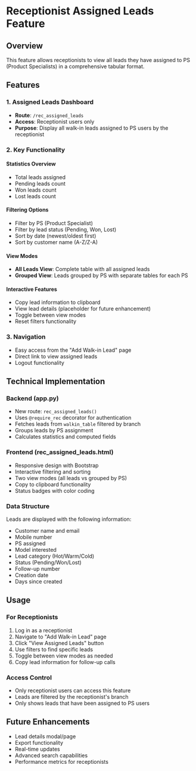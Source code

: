 # Receptionist Assigned Leads Feature

## Overview
This feature allows receptionists to view all leads they have assigned to PS (Product Specialists) in a comprehensive tabular format.

## Features

### 1. Assigned Leads Dashboard
- **Route**: `/rec_assigned_leads`
- **Access**: Receptionist users only
- **Purpose**: Display all walk-in leads assigned to PS users by the receptionist

### 2. Key Functionality

#### Statistics Overview
- Total leads assigned
- Pending leads count
- Won leads count
- Lost leads count

#### Filtering Options
- Filter by PS (Product Specialist)
- Filter by lead status (Pending, Won, Lost)
- Sort by date (newest/oldest first)
- Sort by customer name (A-Z/Z-A)

#### View Modes
- **All Leads View**: Complete table with all assigned leads
- **Grouped View**: Leads grouped by PS with separate tables for each PS

#### Interactive Features
- Copy lead information to clipboard
- View lead details (placeholder for future enhancement)
- Toggle between view modes
- Reset filters functionality

### 3. Navigation
- Easy access from the "Add Walk-in Lead" page
- Direct link to view assigned leads
- Logout functionality

## Technical Implementation

### Backend (app.py)
- New route: `rec_assigned_leads()`
- Uses `@require_rec` decorator for authentication
- Fetches leads from `walkin_table` filtered by branch
- Groups leads by PS assignment
- Calculates statistics and computed fields

### Frontend (rec_assigned_leads.html)
- Responsive design with Bootstrap
- Interactive filtering and sorting
- Two view modes (all leads vs grouped by PS)
- Copy to clipboard functionality
- Status badges with color coding

### Data Structure
Leads are displayed with the following information:
- Customer name and email
- Mobile number
- PS assigned
- Model interested
- Lead category (Hot/Warm/Cold)
- Status (Pending/Won/Lost)
- Follow-up number
- Creation date
- Days since created

## Usage

### For Receptionists
1. Log in as a receptionist
2. Navigate to "Add Walk-in Lead" page
3. Click "View Assigned Leads" button
4. Use filters to find specific leads
5. Toggle between view modes as needed
6. Copy lead information for follow-up calls

### Access Control
- Only receptionist users can access this feature
- Leads are filtered by the receptionist's branch
- Only shows leads that have been assigned to PS users

## Future Enhancements
- Lead details modal/page
- Export functionality
- Real-time updates
- Advanced search capabilities
- Performance metrics for receptionists 